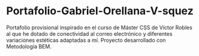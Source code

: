# Portafolio-Gabriel-Orellana-V-squez
Portafolio provisional inspirado en el curso de Máster CSS de Víctor Robles al que he dotado de conectividad al correo electrónico y diferentes variaciones estéticas adaptadas a mí. Proyecto desarrollado con Metodología BEM.
